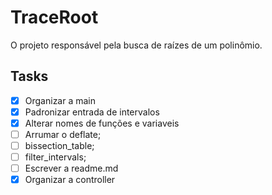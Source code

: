 # TraceRoot

O projeto responsável pela busca de raízes de um polinômio.


## Tasks
- [X] Organizar a main
- [X] Padronizar entrada de intervalos
- [X] Alterar nomes de funções e variaveis
- [ ] Arrumar o deflate;
- [ ] bissection_table;
- [ ] filter_intervals;
- [ ] Escrever a readme.md
- [X] Organizar a controller